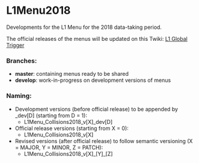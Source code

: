 # L1Menu2018
Developments for the L1 Menu for the 2018 data-taking period.

The official releases of the menus will be updated on this Twiki: [L1 Global Trigger](https://twiki.cern.ch/twiki/bin/viewauth/CMS/GlobalTriggerAvailableMenus)

### Branches:
* **master**: containing menus ready to be shared
* **develop**: work-in-progress on development versions of menus

### Naming:
* Development versions (before official release) to be appended by \_dev\[D\] (starting from D = 1):
  * L1Menu\_Collisions2018\_v\[X\]\_dev\[D\]
* Official release versions (starting from X = 0):
  * L1Menu\_Collisions2018\_v\[X\]
* Revised versions (after official release) to follow semantic versioning (X = MAJOR, Y = MINOR, Z = PATCH):
  * L1Menu\_Collisions2018\_v\[X\]\_\[Y\]\_\[Z\]
